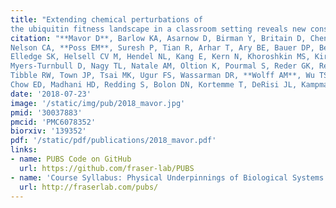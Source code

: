 ```yaml
---
title: "Extending chemical perturbations of
the ubiquitin fitness landscape in a classroom setting reveals new constraints on sequence tolerance."
citation: "**Mavor D**, Barlow KA, Asarnow D, Birman Y, Britain D, Chen W, Green EM, Kenner LR, Mensa B, Morinishi LS,
Nelson CA, **Poss EM**, Suresh P, Tian R, Arhar T, Ary BE, Bauer DP, Bergman ID, Brunetti RM, Chio CM, Dai SA, Dickinson MS,
Elledge SK, Helsell CV M, Hendel NL, Kang E, Kern N, Khoroshkin MS, Kirkemo LL, Lewis GR, Lou K, Marin WM, Maxwell AM, McTigue PF,
Myers-Turnbull D, Nagy TL, Natale AM, Oltion K, Pourmal S, Reder GK, Rettko NJ, Rohweder PJ, Schwarz DMC, Tan SK, Thomas PV,
Tibble RW, Town JP, Tsai MK, Ugur FS, Wassarman DR, **Wolff AM**, Wu TS, Bogdanoff D, **Li J**, Thorn KS, O’Conchúir S, Swaney DL,
Chow ED, Madhani HD, Redding S, Bolon DN, Kortemme T, DeRisi JL, Kampmann M, **Fraser JS**.  *Biology Open*. 2018."
date: '2018-07-23'
image: '/static/img/pub/2018_mavor.jpg'
pmid: '30037883'
pmcid: 'PMC6078352'
biorxiv: '139352'
pdf: '/static/pdf/publications/2018_mavor.pdf'
links:
- name: PUBS Code on GitHub
  url: https://github.com/fraser-lab/PUBS
- name: 'Course Syllabus: Physical Underpinnings of Biological Systems'
  url: http://fraserlab.com/pubs/
---
```

